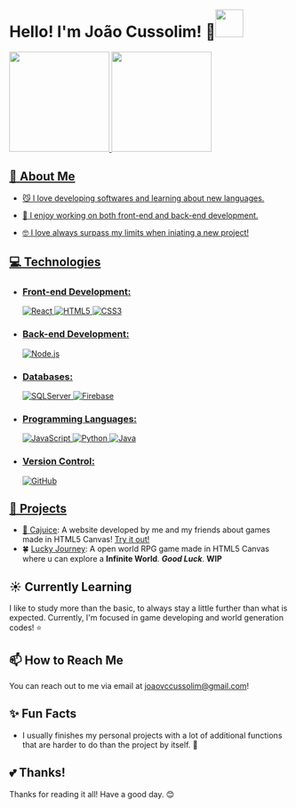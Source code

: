 # Hello! I'm João Cussolim! 🫵<img src="https://github.com/user-attachments/assets/3c4f89d4-6be2-41fd-a023-7e8525bb922b" width="50" height="50">

<div>
<a href="https://github.com/JoaoCussolim">
<img loading="lazy" height="180em" src="https://github-readme-stats.vercel.app/api/top-langs/?username=JoaoCussolim&layout=compact&langs_count=7&theme=dracula"/>
<img loading="lazy" height="180em" src="https://github-readme-stats.vercel.app/api?username=JoaoCussolim&show_icons=true&theme=dracula&include_all_commits=true&count_private=true"/>
</div>

## 🚀 About Me

- 😼 I love developing softwares and learning about new languages.<br>

- 🔗 I enjoy working on both front-end and back-end development.<br>

- 🤓 I love always surpass my limits when iniating a new project!<br>

## 💻 Technologies

- ### Front-end Development: <br>
  ![React](https://img.shields.io/badge/React-61DAFB?style=for-the-badge&logo=react&logoColor=black)
  ![HTML5](https://img.shields.io/badge/HTML5-E34F26?style=for-the-badge&logo=html5&logoColor=white)
  ![CSS3](https://img.shields.io/badge/CSS3-1572B6?style=for-the-badge&logo=css3&logoColor=white)

- ### Back-end Development: <br>
  ![Node.js](https://img.shields.io/badge/Node.js-339933?style=for-the-badge&logo=node.js&logoColor=white)

- ### Databases: <br>
  ![SQLServer](https://img.shields.io/badge/Microsoft_SQL_Server-CC2927?style=for-the-badge&logo=microsoft-sql-server&logoColor=white)
  ![Firebase](https://img.shields.io/badge/Firebase-FFCA28?style=for-the-badge&logo=firebase&logoColor=black)

- ### Programming Languages: <br>
  ![JavaScript](https://img.shields.io/badge/JavaScript-F7DF1E?style=for-the-badge&logo=javascript&logoColor=black)
  ![Python](https://img.shields.io/badge/Python-3776AB?style=for-the-badge&logo=python&logoColor=white)
  ![Java](https://img.shields.io/badge/Java-007396?style=for-the-badge&logo=java&logoColor=white)

- ### Version Control: <br>
  ![GitHub](https://img.shields.io/badge/GitHub-181717?style=for-the-badge&logo=github&logoColor=white)

## 🔭 Projects

- 🥭 [Cajuice](https://github.com/JoaoCussolim/Cajuice): A website developed by me and my friends about games made in HTML5 Canvas! [Try it out!](https://cajuice.vercel.app/)
- 🍀 [Lucky Journey](https://github.com/JoaoCussolim/Lucky-Journey): A open world RPG game made in HTML5 Canvas where u can explore a **Infinite World**. ***Good Luck***. **WIP**

## ☀️ Currently Learning

I like to study more than the basic, to always stay a little further than what is expected. Currently, I'm focused in game developing and world generation codes! ⭐

## 📫 How to Reach Me

You can reach out to me via email at [joaovccussolim@gmail.com](mailto:joaovccussolim@gmail.com)!

## ✨ Fun Facts

- I usually finishes my personal projects with a lot of additional functions that are harder to do than the project by itself. 🫠

## 💕 Thanks!

Thanks for reading it all!
Have a good day. 😊
